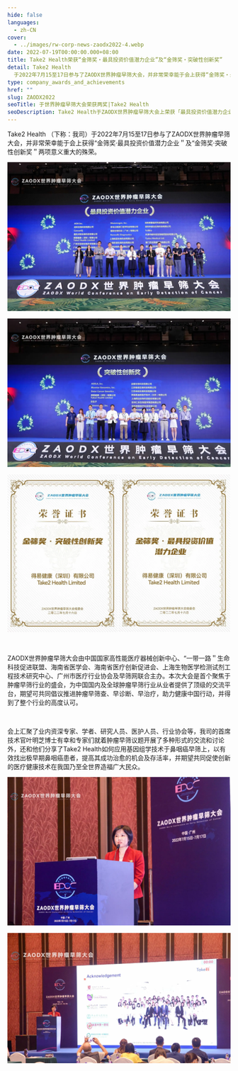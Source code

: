 ```yaml
---
hide: false
languages:
  - zh-CN
cover:
  - ../images/rw-corp-news-zaodx2022-4.webp
date: 2022-07-19T00:00:00.000+08:00
title: Take2 Health荣获“金筛奖‧最具投资价值潜力企业”及“金筛奖‧突破性创新奖”
detail: Take2 Health
  于2022年7月15至17日参与了ZAODX世界肿瘤早筛大会，并非常荣幸能于会上获得“金筛奖‧最具投资价值潜力企业＂及“金筛奖‧突破性创新奖＂两项意义重大的殊荣。
type: company_awards_and_achievements
href: ""
slug: ZAODX2022
seoTitle: 于世界肿瘤早筛大会荣获两奖|Take2 Health
seoDescription: Take2 Health于ZAODX世界肿瘤早筛大会上荣获「最具投资价值潜力企业」及「突破性创新奖」两项金筛奖。
---
```

Take2 Health （下称：我司）于2022年7月15至17日参与了ZAODX世界肿瘤早筛大会，并非常荣幸能于会上获得“金筛奖‧最具投资价值潜力企业＂及“金筛奖‧突破性创新奖＂两项意义重大的殊荣。

![Take2 Health于世界肿瘤早筛大会荣获两奖](../images/rw-corp-news-zaodx2022-1.webp)

![Take2 Health于世界肿瘤早筛大会荣获两奖](../images/rw-corp-news-zaodx2022-2.webp)

![Take2 Health于世界肿瘤早筛大会荣获两奖](../images/rw-corp-news-zaodx2022-3.webp)

<br/>

ZAODX世界肿瘤早筛大会由中国国家高性能医疗器械创新中心、“一带一路＂生命科技促进联盟、海南省医学会、海南省医疗创新促进会、上海生物医学检测试剂工程技术研究中心、广州市医疗行业协会及早筛网联合主办。本次大会是首个聚焦于肿瘤早筛行业的盛会，为中国国内及全球肿瘤早筛行业从业者提供了顶级的交流平台，期望可共同倡议推进肿瘤早筛查、早诊断、早治疗，助力健康中国行动，并得到了整个行业的高度认可。

<br/>

会上汇聚了业内资深专家、学者、研究人员、医护人员、行业协会等，我司的首席技术官叶明芝博士有幸和专家们就着肿瘤早筛议题开展了多种形式的交流和讨论外，还和他们分享了Take2 Health如何应用基因组学技术于鼻咽癌早筛上，以有效找出极早期鼻咽癌患者，提高其成功治愈的机会及存活率，并期望共同促使创新的医疗健康技术在我国乃至全世界造福广大民众。

![Take2 Health于世界肿瘤早筛大会荣获两奖](../images/rw-corp-news-zaodx2022-4.webp)

![Take2 Health于世界肿瘤早筛大会荣获两奖](../images/rw-corp-news-zaodx2022-5.webp)